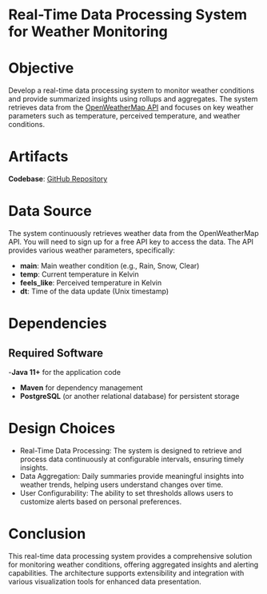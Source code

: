 # Real-Time Data Processing System for Weather Monitoring

# Objective
Develop a real-time data processing system to monitor weather conditions and provide summarized insights using rollups and aggregates. The system retrieves data from the [OpenWeatherMap API](https://openweathermap.org/) and focuses on key weather parameters such as temperature, perceived temperature, and weather conditions.

# Artifacts
**Codebase**: [GitHub Repository](https://github.com/GayuAnandan/Weather_Monitor/)

# Data Source
The system continuously retrieves weather data from the OpenWeatherMap API. You will need to sign up for a free API key to access the data. The API provides various weather parameters, specifically:
- **main**: Main weather condition (e.g., Rain, Snow, Clear)
- **temp**: Current temperature in Kelvin
- **feels_like**: Perceived temperature in Kelvin
- **dt**: Time of the data update (Unix timestamp)

# Dependencies
## Required Software
 -**Java 11+** for the application code
 - **Maven** for dependency management
- **PostgreSQL** (or another relational database) for persistent storage

# Design Choices
* Real-Time Data Processing: The system is designed to retrieve and process data continuously at configurable intervals, ensuring timely insights.
* Data Aggregation: Daily summaries provide meaningful insights into weather trends, helping users understand changes over time.
* User Configurability: The ability to set thresholds allows users to customize alerts based on personal preferences.
  
# Conclusion
This real-time data processing system provides a comprehensive solution for monitoring weather conditions, offering aggregated insights and alerting capabilities. The architecture supports extensibility and integration with various visualization tools for enhanced data presentation.
